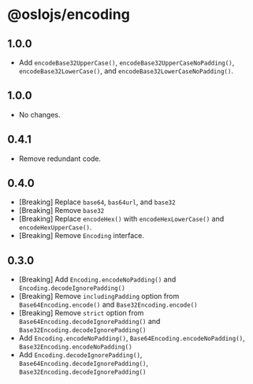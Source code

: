 # @oslojs/encoding

## 1.0.0

- Add `encodeBase32UpperCase()`, `encodeBase32UpperCaseNoPadding()`, `encodeBase32LowerCase()`, and `encodeBase32LowerCaseNoPadding()`.

## 1.0.0

- No changes.

## 0.4.1

- Remove redundant code.

## 0.4.0

- [Breaking] Replace `base64`, `bas64url`, and `base32`
- [Breaking] Remove `base32`
- [Breaking] Replace `encodeHex()` with `encodeHexLowerCase()` and `encodeHexUpperCase()`.
- [Breaking] Remove `Encoding` interface.

## 0.3.0

- [Breaking] Add `Encoding.encodeNoPadding()` and `Encoding.decodeIgnorePadding()`
- [Breaking] Remove `includingPadding` option from `Base64Encoding.encode()` and `Base32Encoding.encode()`
- [Breaking] Remove `strict` option from `Base64Encoding.decodeIgnorePadding()` and `Base32Encoding.decodeIgnorePadding()`
- Add `Encoding.encodeNoPadding()`, `Base64Encoding.encodeNoPadding()`, `Base32Encoding.encodeNoPadding()`
- Add `Encoding.decodeIgnorePadding()`, `Base64Encoding.decodeIgnorePadding()`, `Base32Encoding.decodeIgnorePadding()`
